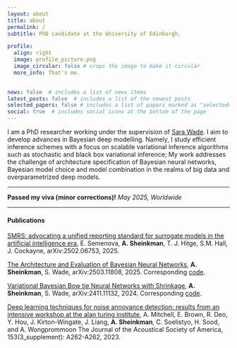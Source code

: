 ```yaml
---
layout: about
title: about
permalink: /
subtitle: PhD candidate at the University of Edinburgh.

profile:
  align: right
  image: profile_picture.png
  image_circular: false # crops the image to make it circular
  more_info: That's me.
   

news: false  # includes a list of news items
latest_posts: false  # includes a list of the newest posts
selected_papers: false # includes a list of papers marked as "selected={true}"
social: true  # includes social icons at the bottom of the page
---
```


I am a PhD researcher working under the supervision of [Sara Wade](https://sarawade.owlstown.net).
I aim to develop advances in Bayesian deep modelling. 
Namely, I study efficient inference schemes with a focus on scalable variational inference algorithms such as stochastic and black box variational inference; My work addresses the challenge of architecture specification of Bayesian neural networks, Bayesian model choice and model combination in the realms of big data and overparametrized deep models.

---

**Passed my viva (minor corrections)!** *May 2025, Worldwide*

---

#### Publications


[SMRS: advocating a unified reporting standard for surrogate models in the artificial intelligence era](https://arxiv.org/abs/2502.06753), E. Semenova, **A. Sheinkman**, T. J. Hitge, S.M. Hall, J. Cockayne, arXiv:2502.06753, 2025.

[The Architecture and Evaluation of Bayesian Neural Networks](https://arxiv.org/abs/2503.11808), **A. Sheinkman**, S. Wade, arXiv:2503.11808, 2025.
Corresponding [code](https://github.com/sheinkmana/ArchitectureofBNNs).

[Variational Bayesian Bow tie Neural Networks with Shrinkage](https://arxiv.org/abs/2411.11132), **A. Sheinkman**, S. Wade, arXiv:2411.11132, 2024.
Corresponding [code](https://github.com/sheinkmana/V_bowtie_NN).

[Deep learning techniques for noise annoyance detection: results from an intensive workshop at the alan turing institute](https://pubs.aip.org/asa/jasa/article/153/3_supplement/A262/2886025/Deep-learning-techniques-for-noise-annoyance),
A. Mitchell, E. Brown, R. Deo, Y. Hou, J. Kirton-Wingate, J. Liang, **A. Sheinkman**, C. Soelistyo, H. Sood, and A. Wongprommoon
The Journal of the Acoustical Society of America, 153(3_supplement): A262-A262, 2023.
